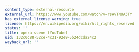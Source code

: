 ```yaml
---
content_type: external-resource
external_url: https://www.youtube.com/watch?v=rsAvTNUA3TY
has_external_license_warning: true
license: https://en.wikipedia.org/wiki/All_rights_reserved
status: ''
title: opera scene (YouTube)
uid: 132c0c88-52ce-4c31-92e9-5b24dcda24c2
wayback_url: ''
---
```

